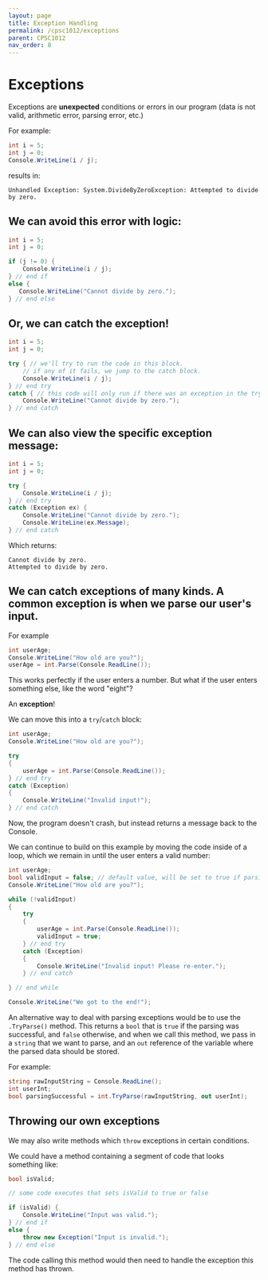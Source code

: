 ```yaml
---
layout: page
title: Exception Handling
permalink: /cpsc1012/exceptions
parent: CPSC1012
nav_order: 8
---
```


# Exceptions

Exceptions are **unexpected** conditions or errors in our program (data is not valid, arithmetic error, parsing error, etc.)

For example:
```csharp
int i = 5;
int j = 0;
Console.WriteLine(i / j);
```
results in:

`Unhandled Exception: System.DivideByZeroException: Attempted to divide by zero.`

## We can avoid this error with logic:
```csharp
int i = 5;
int j = 0;

if (j != 0) {
    Console.WriteLine(i / j);
} // end if
else {
   Console.WriteLine("Cannot divide by zero.");
} // end else
```

## Or, we can catch the exception!
```csharp
int i = 5;
int j = 0;

try { // we'll try to run the code in this block. 
    // if any of it fails, we jump to the catch block.
    Console.WriteLine(i / j);
} // end try
catch { // this code will only run if there was an exception in the try block.
    Console.WriteLine("Cannot divide by zero.");
} // end catch
```

## We can also view the specific exception message:
```csharp
int i = 5;
int j = 0;

try {
    Console.WriteLine(i / j);
} // end try
catch (Exception ex) {
    Console.WriteLine("Cannot divide by zero.");
    Console.WriteLine(ex.Message);
} // end catch
```

Which returns:
```
Cannot divide by zero.
Attempted to divide by zero.
```

## We can catch exceptions of many kinds. A common exception is when we parse our user's input.

For example
```csharp
int userAge;
Console.WriteLine("How old are you?");
userAge = int.Parse(Console.ReadLine());
```
This works perfectly if the user enters a number. But what if the user enters something else, like the word "eight"?

An **exception**!

We can move this into a `try`/`catch` block:
```csharp
int userAge;
Console.WriteLine("How old are you?");

try
{
    userAge = int.Parse(Console.ReadLine());
} // end try
catch (Exception)
{
    Console.WriteLine("Invalid input!");
} // end catch
```

Now, the program doesn't crash, but instead returns a message back to the Console. 

We can continue to build on this example by moving the code inside of a loop, which we remain in until the user enters a valid number:
```csharp
int userAge;
bool validInput = false; // default value, will be set to true if parsing is successful
Console.WriteLine("How old are you?");

while (!validInput)
{
    try
    {
        userAge = int.Parse(Console.ReadLine());
        validInput = true;
    } // end try
    catch (Exception)
    {
        Console.WriteLine("Invalid input! Please re-enter.");
    } // end catch

} // end while

Console.WriteLine("We got to the end!");
```

An alternative way to deal with parsing exceptions would be to use the `.TryParse()` method. This returns a `bool` that is `true` if the parsing was successful, and `false` otherwise, and when we call this method, we pass in a `string` that we want to parse, and an `out` reference of the variable where the parsed data should be stored.

For example:
```csharp
string rawInputString = Console.ReadLine();
int userInt;
bool parsingSuccessful = int.TryParse(rawInputString, out userInt);
```

## Throwing our own exceptions

We may also write methods which `throw` exceptions in certain conditions.

We could have a method containing a segment of code that looks something like:
```csharp
bool isValid;

// some code executes that sets isValid to true or false

if (isValid) {
    Console.WriteLine("Input was valid.");
} // end if
else {
    throw new Exception("Input is invalid.");
} // end else
```

The code calling this method would then need to handle the exception this method has thrown.
